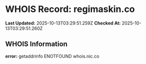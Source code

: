 # WHOIS Record: regimaskin.co

**Last Updated:** 2025-10-13T03:29:51.259Z
**Checked At:** 2025-10-13T03:29:51.260Z

## WHOIS Information

**error:** getaddrinfo ENOTFOUND whois.nic.co

